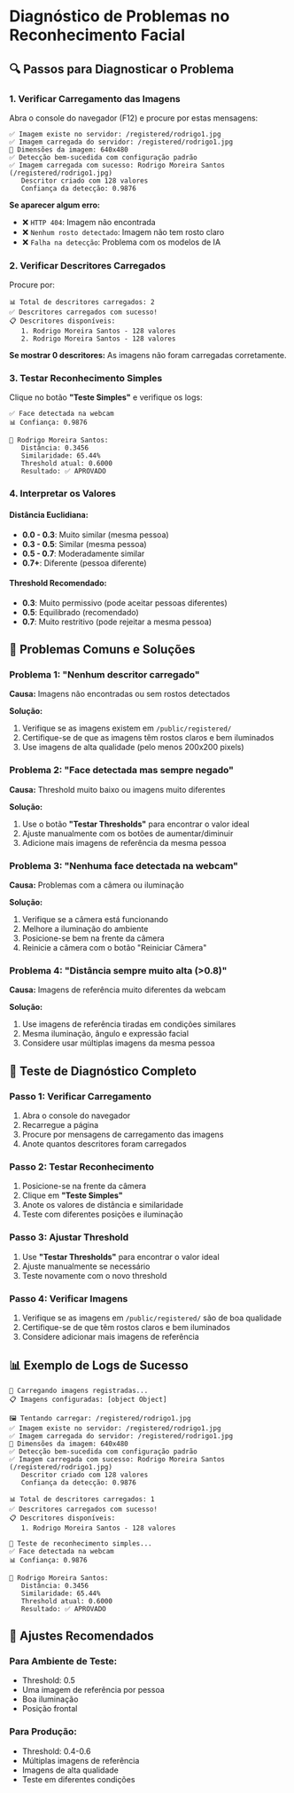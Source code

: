 # Diagnóstico de Problemas no Reconhecimento Facial

## 🔍 Passos para Diagnosticar o Problema

### 1. Verificar Carregamento das Imagens

Abra o console do navegador (F12) e procure por estas mensagens:

```
✅ Imagem existe no servidor: /registered/rodrigo1.jpg
✅ Imagem carregada do servidor: /registered/rodrigo1.jpg
📐 Dimensões da imagem: 640x480
✅ Detecção bem-sucedida com configuração padrão
✅ Imagem carregada com sucesso: Rodrigo Moreira Santos (/registered/rodrigo1.jpg)
   Descritor criado com 128 valores
   Confiança da detecção: 0.9876
```

**Se aparecer algum erro:**

- ❌ `HTTP 404`: Imagem não encontrada
- ❌ `Nenhum rosto detectado`: Imagem não tem rosto claro
- ❌ `Falha na detecção`: Problema com os modelos de IA

### 2. Verificar Descritores Carregados

Procure por:

```
📊 Total de descritores carregados: 2
✅ Descritores carregados com sucesso!
📋 Descritores disponíveis:
   1. Rodrigo Moreira Santos - 128 valores
   2. Rodrigo Moreira Santos - 128 valores
```

**Se mostrar 0 descritores:** As imagens não foram carregadas corretamente.

### 3. Testar Reconhecimento Simples

Clique no botão **"Teste Simples"** e verifique os logs:

```
✅ Face detectada na webcam
📊 Confiança: 0.9876

📏 Rodrigo Moreira Santos:
   Distância: 0.3456
   Similaridade: 65.44%
   Threshold atual: 0.6000
   Resultado: ✅ APROVADO
```

### 4. Interpretar os Valores

#### Distância Euclidiana:

- **0.0 - 0.3**: Muito similar (mesma pessoa)
- **0.3 - 0.5**: Similar (mesma pessoa)
- **0.5 - 0.7**: Moderadamente similar
- **0.7+**: Diferente (pessoa diferente)

#### Threshold Recomendado:

- **0.3**: Muito permissivo (pode aceitar pessoas diferentes)
- **0.5**: Equilibrado (recomendado)
- **0.7**: Muito restritivo (pode rejeitar a mesma pessoa)

## 🚨 Problemas Comuns e Soluções

### Problema 1: "Nenhum descritor carregado"

**Causa:** Imagens não encontradas ou sem rostos detectados

**Solução:**

1. Verifique se as imagens existem em `/public/registered/`
2. Certifique-se de que as imagens têm rostos claros e bem iluminados
3. Use imagens de alta qualidade (pelo menos 200x200 pixels)

### Problema 2: "Face detectada mas sempre negado"

**Causa:** Threshold muito baixo ou imagens muito diferentes

**Solução:**

1. Use o botão **"Testar Thresholds"** para encontrar o valor ideal
2. Ajuste manualmente com os botões de aumentar/diminuir
3. Adicione mais imagens de referência da mesma pessoa

### Problema 3: "Nenhuma face detectada na webcam"

**Causa:** Problemas com a câmera ou iluminação

**Solução:**

1. Verifique se a câmera está funcionando
2. Melhore a iluminação do ambiente
3. Posicione-se bem na frente da câmera
4. Reinicie a câmera com o botão "Reiniciar Câmera"

### Problema 4: "Distância sempre muito alta (>0.8)"

**Causa:** Imagens de referência muito diferentes da webcam

**Solução:**

1. Use imagens de referência tiradas em condições similares
2. Mesma iluminação, ângulo e expressão facial
3. Considere usar múltiplas imagens da mesma pessoa

## 🧪 Teste de Diagnóstico Completo

### Passo 1: Verificar Carregamento

1. Abra o console do navegador
2. Recarregue a página
3. Procure por mensagens de carregamento das imagens
4. Anote quantos descritores foram carregados

### Passo 2: Testar Reconhecimento

1. Posicione-se na frente da câmera
2. Clique em **"Teste Simples"**
3. Anote os valores de distância e similaridade
4. Teste com diferentes posições e iluminação

### Passo 3: Ajustar Threshold

1. Use **"Testar Thresholds"** para encontrar o valor ideal
2. Ajuste manualmente se necessário
3. Teste novamente com o novo threshold

### Passo 4: Verificar Imagens

1. Verifique se as imagens em `/public/registered/` são de boa qualidade
2. Certifique-se de que têm rostos claros e bem iluminados
3. Considere adicionar mais imagens de referência

## 📊 Exemplo de Logs de Sucesso

```
🔄 Carregando imagens registradas...
📋 Imagens configuradas: [object Object]

🖼️ Tentando carregar: /registered/rodrigo1.jpg
✅ Imagem existe no servidor: /registered/rodrigo1.jpg
✅ Imagem carregada do servidor: /registered/rodrigo1.jpg
📐 Dimensões da imagem: 640x480
✅ Detecção bem-sucedida com configuração padrão
✅ Imagem carregada com sucesso: Rodrigo Moreira Santos (/registered/rodrigo1.jpg)
   Descritor criado com 128 valores
   Confiança da detecção: 0.9876

📊 Total de descritores carregados: 1
✅ Descritores carregados com sucesso!
📋 Descritores disponíveis:
   1. Rodrigo Moreira Santos - 128 valores

🔬 Teste de reconhecimento simples...
✅ Face detectada na webcam
📊 Confiança: 0.9876

📏 Rodrigo Moreira Santos:
   Distância: 0.3456
   Similaridade: 65.44%
   Threshold atual: 0.6000
   Resultado: ✅ APROVADO
```

## 🔧 Ajustes Recomendados

### Para Ambiente de Teste:

- Threshold: 0.5
- Uma imagem de referência por pessoa
- Boa iluminação
- Posição frontal

### Para Produção:

- Threshold: 0.4-0.6
- Múltiplas imagens de referência
- Imagens de alta qualidade
- Teste em diferentes condições
